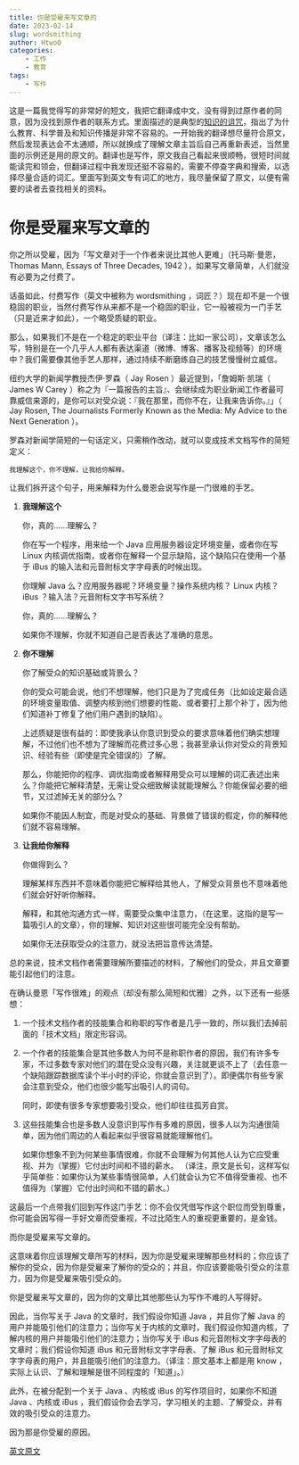 ```yaml
---
title: 你是受雇来写文章的
date: 2023-02-14
slug: wordsmithing
author: HtwoO
categories:
    - 工作
    - 教育
tags:
    - 写作
---
```


这是一篇我觉得写的非常好的短文，我把它翻译成中文，没有得到过原作者的同意，因为没找到原作者的联系方式。里面描述的是典型的[知识的诅咒](https://en.wikipedia.org/wiki/Curse_of_knowledge)，指出了为什么教育、科学普及和知识传播是非常不容易的。一开始我的翻译想尽量符合原文，然后发现表达会不太通顺，所以就换成了理解文章主旨后自己再重新表述，当然里面的示例还是用的原文的。翻译也是写作，原文我自己看起来很顺畅，很短时间就能读完和领会，但翻译过程中我发现还挺不容易的，需要不停查字典和搜索，以选择尽量合适的词汇。里面写到英文专有词汇的地方，我尽量保留了原文，以便有需要的读者去查找相关的资料。

# 你是受雇来写文章的

你之所以受雇，因为「写文章对于一个作者来说比其他人更难」（托马斯·曼恩， Thomas Mann, Essays of Three Decades, 1942 ），如果写文章简单，人们就没有必要为之付费了。

话虽如此，付费写作（英文中被称为 wordsmithing ，词匠？）现在却不是一个很稳固的职业，当然付费写作从来都不是一个稳固的职业，它一般被视为一门手艺（只是近来才如此），一个略受质疑的职业。

那么，如果我们不是在一个稳定的职业平台（译注：比如一家公司），文章该怎么写，特别是在一个几乎人人都有表达渠道（微博、博客、播客及视频等）的环境中？我们需要像其他手艺人那样，通过持续不断磨练自己的技艺慢慢树立威信。

纽约大学的新闻学教授杰伊·罗森（ Jay Rosen ）最近提到，「詹姆斯·凯瑞（ James W Carey ）称之为『一篇报告的主旨』、会继续成为职业新闻工作者最可靠威信来源的，是你可以对受众说：『我在那里，而你不在，让我来告诉你。』」（ Jay Rosen, The Journalists Formerly Known as the Media: My Advice to the Next Generation ）。

罗森对新闻学简短的一句话定义，只需稍作改动，就可以变成技术文档写作的简短定义：

    我理解这个，你不理解，让我给你解释。

让我们拆开这个句子，用来解释为什么曼恩会说写作是一门很难的手艺。

 1. **我理解这个**

    你，真的……理解么？

    你在写一个程序，用来给一个 Java 应用服务器设定环境变量，或者你在写 Linux 内核调优指南，或者你在解释一个显示缺陷，这个缺陷只在使用一个基于 iBus 的输入法和元音附标文字字母表的时候出现。

    你理解 Java 么？应用服务器呢？环境变量？操作系统内核？ Linux 内核？ iBus ？输入法？元音附标文字书写系统？

    你，真的……理解么？

    如果你不理解，你就不知道自己是否表达了准确的意思。

 1. **你不理解**

    你了解受众的知识基础或背景么？

    你的受众可能会说，他们不想理解，他们只是为了完成任务（比如设定最合适的环境变量取值、调整内核到他们想要的性能、或者要打上那个补丁，因为他们知道补丁修复了他们用户遇到的缺陷）。

    上述质疑是很有益的：即使我承认你意识到受众的要求意味着他们确实想理解，不过他们也不想为了理解而花费过多心思；我甚至承认你对受众的背景知识、经验有些（即使是完全错误的）了解。

    那么，你能把你的程序、调优指南或者解释用受众可以理解的词汇表述出来么？你能把它解释清楚，无需让受众细致解读就能理解么？你能保留必要的细节，又过滤掉无关的部分么？

    如果你不能因人制宜，而是对受众的基础、背景做了错误的假定，你的解释他们就不容易理解。

 1. **让我给你解释**

    你做得到么？

    理解某样东西并不意味着你能把它解释给其他人，了解受众背景也不意味着他们就会好好听你解释。

    解释，和其他沟通方式一样，需要受众集中注意力，（在这里，这指的是写一篇吸引人的文章），你的理解、知识对这些很可能完全没有帮助。

    如果你无法获取受众的注意力，就没法把旨意传达清楚。

总的来说，技术文档作者需要理解所要描述的材料，了解他们的受众，并且文章要能引起他们的注意。

在确认曼恩「写作很难」的观点（却没有那么简短和优雅）之外，以下还有一些感想：

 1. 一个技术文档作者的技能集合和称职的写作者是几乎一致的，所以我们去掉前面的「技术文档」限定形容词。

 1. 一个作者的技能集合是其他多数人为何不是称职作者的原因，我们有许多专家，不过多数专家对他们的潜在受众没有兴趣，关注就更谈不上了（去任意一个缺陷跟踪数据库读个半小时的评论，你就会意识到了）。即便偶尔有些专家会注意到受众，他们也很少能写出吸引人的词句。

    同时，即使有很多专家想要吸引受众，他们却往往孤芳自赏。

 1. 这些技能集合也是多数人没意识到写作有多难的原因，很多人以为沟通很简单，因为他们周边的人看起来似乎很容易就能理解他们。

    如果你想象不到为何某些事情很难，你就不会理解为何其他人认为它应受重视、并为（掌握）它付出时间和不错的薪水。
    （译注，原文是长句，这样写似乎简单些：如果你认为某些事情很简单，人们就会认为它不值得受重视、也不值得为（掌握）它付出时间和不错的薪水。）

这最后一个点带我们回到写作这门手艺：你不会仅凭借写作这个职位而受到尊重，你可能会因写得一手好文章而受重视，不过比陌生人的重视更重要的，是金钱。

而你是受雇来写文章的。

这意味着你应该理解文章所写的材料，因为你是受雇来理解那些材料的；你应该了解你的受众，因为你是受雇来了解你的受众的；并且，你应该要能吸引受众的注意力，因为你是受雇来吸引受众的。

你是受雇来写文章的，因为你的文章比其他那些认为写作不难的人写得好。

因此，当你写关于 Java 的文章时，我们假设你知道 Java ，并且你了解 Java 的用户并能吸引他们的注意力；当你写关于内核的文章时，我们假设你知道内核，了解内核的用户并能吸引他们的注意力；当你写关于 iBus 和元音附标文字字母表的文章时；我们假设你知道 iBus 和元音附标文字字母表、了解 iBus 和元音附标文字字母表的用户，并且能吸引他们的注意力。（译注：原文基本上都是用 know ，实际上认识、了解和理解是很不同程度的「知道」。）

此外，在被分配到一个关于 Java 、内核或 iBus 的写作项目时，如果你不知道 Java 、内核或 iBus ，我们假设你会去学习，学习相关的主题、了解受众，并有效的吸引受众的注意力。

因为那是你受雇的原因。

[英文原文](http://betweenborders.com/wordsmithing/you-were-hired-to-write/)